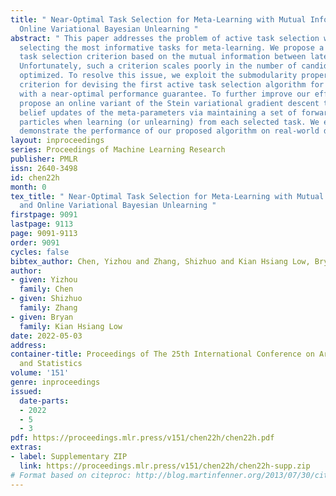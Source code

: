 ```yaml
---
title: " Near-Optimal Task Selection for Meta-Learning with Mutual Information and
  Online Variational Bayesian Unlearning "
abstract: " This paper addresses the problem of active task selection which involves
  selecting the most informative tasks for meta-learning. We propose a novel active
  task selection criterion based on the mutual information between latent task vectors.
  Unfortunately, such a criterion scales poorly in the number of candidate tasks when
  optimized. To resolve this issue, we exploit the submodularity property of our new
  criterion for devising the first active task selection algorithm for meta-learning
  with a near-optimal performance guarantee. To further improve our efficiency, we
  propose an online variant of the Stein variational gradient descent to perform fast
  belief updates of the meta-parameters via maintaining a set of forward (and backward)
  particles when learning (or unlearning) from each selected task. We empirically
  demonstrate the performance of our proposed algorithm on real-world datasets. "
layout: inproceedings
series: Proceedings of Machine Learning Research
publisher: PMLR
issn: 2640-3498
id: chen22h
month: 0
tex_title: " Near-Optimal Task Selection for Meta-Learning with Mutual Information
  and Online Variational Bayesian Unlearning "
firstpage: 9091
lastpage: 9113
page: 9091-9113
order: 9091
cycles: false
bibtex_author: Chen, Yizhou and Zhang, Shizhuo and Kian Hsiang Low, Bryan
author:
- given: Yizhou
  family: Chen
- given: Shizhuo
  family: Zhang
- given: Bryan
  family: Kian Hsiang Low
date: 2022-05-03
address:
container-title: Proceedings of The 25th International Conference on Artificial Intelligence
  and Statistics
volume: '151'
genre: inproceedings
issued:
  date-parts:
  - 2022
  - 5
  - 3
pdf: https://proceedings.mlr.press/v151/chen22h/chen22h.pdf
extras:
- label: Supplementary ZIP
  link: https://proceedings.mlr.press/v151/chen22h/chen22h-supp.zip
# Format based on citeproc: http://blog.martinfenner.org/2013/07/30/citeproc-yaml-for-bibliographies/
---
```

